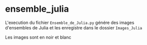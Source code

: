# ensemble_julia
L'execution du fichier `Ensemble_de_Julia.py` génére des images d'ensembles de Julia et les enregistre dans le dossier `Images_Julia`

Les images sont en noir et blanc
